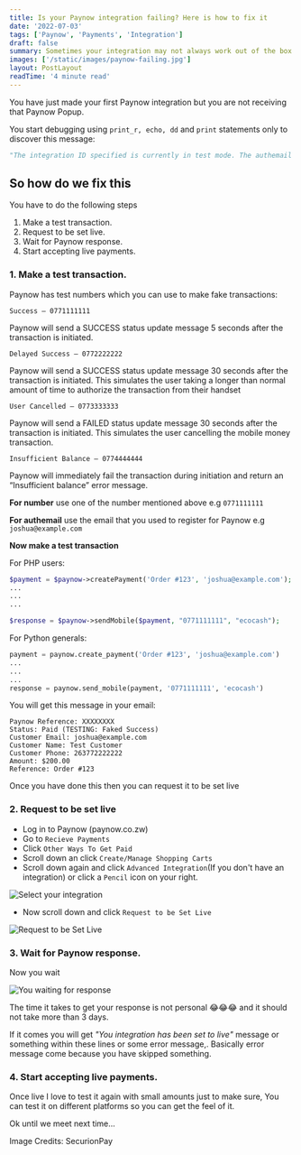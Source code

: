 ```yaml
---
title: Is your Paynow integration failing? Here is how to fix it
date: '2022-07-03'
tags: ['Paynow', 'Payments', 'Integration']
draft: false
summary: Sometimes your integration may not always work out of the box. Here are some tips to help you fix it.
images: ['/static/images/paynow-failing.jpg']
layout: PostLayout
readTime: '4 minute read'
---
```



You have just made your first Paynow integration but you are not receiving that Paynow Popup. 

You start debugging using `print_r, echo, dd` and `print` statements only to discover this message:

```python
"The integration ID specified is currently in test mode. The authemail used must belong to the company in control of the integration ID."
```


## So how do we fix this 

You have to do the following steps

1. Make a test transaction.
2. Request to be set live.
3. Wait for Paynow response.
4. Start accepting live payments.

### 1. Make a test transaction.

Paynow has test numbers which you can use to make fake transactions:

`Success – 0771111111`

Paynow will send a SUCCESS status update message 5 seconds after the transaction is initiated.

`Delayed Success – 0772222222`

Paynow will send a SUCCESS status update message 30 seconds after the transaction is initiated. This simulates the user taking a longer than normal amount of time to authorize the transaction from their handset

`User Cancelled – 0773333333`

Paynow will send a FAILED status update message 30 seconds after the transaction is initiated. This simulates the user cancelling the mobile money transaction.

`Insufficient Balance – 0774444444`

Paynow will immediately fail the transaction during initiation and return an “Insufficient balance” error message.


**For number** use one of the number mentioned above e.g `0771111111`

**For authemail** use the email that you used to register for Paynow e.g `joshua@example.com`

**Now make a test transaction**

For PHP users:
```php
$payment = $paynow->createPayment('Order #123', 'joshua@example.com');
...
...
...

$response = $paynow->sendMobile($payment, "0771111111", "ecocash");
```

For Python generals:
```python
payment = paynow.create_payment('Order #123', 'joshua@example.com')
...
...
...
response = paynow.send_mobile(payment, '0771111111', 'ecocash')
```


You will get this message in your email:

```
Paynow Reference: XXXXXXXX
Status: Paid (TESTING: Faked Success)
Customer Email: joshua@example.com
Customer Name: Test Customer
Customer Phone: 263772222222
Amount: $200.00
Reference: Order #123
```

Once you have done  this then you can request it to be set live

### 2. Request to be set live

- Log in to Paynow (paynow.co.zw)
- Go to `Recieve Payments`
- Click `Other Ways To Get Paid`
- Scroll down an click `Create/Manage Shopping Carts`
- Scroll down again and click `Advanced Integration`(If you don't have an integration) or click a `Pencil` icon on your right.

![Select your integration](https://dev-to-uploads.s3.amazonaws.com/uploads/articles/a5xkeiezfvokxrp6ou5l.png)


- Now scroll down and click `Request to be Set Live`

![Request to be Set Live](https://dev-to-uploads.s3.amazonaws.com/uploads/articles/u3jmhsqhzchhnvueqzlo.png)

### 3. Wait for Paynow response.

Now you wait

![You waiting for response](https://dev-to-uploads.s3.amazonaws.com/uploads/articles/0y2w4t3b06xkz2q8z7nv.jpg)

The time it takes to get your response is not personal 😂😂😂 and it should not take more than 3 days.

If it comes you will get *"You integration has been set to live"* message or something within these lines or some error message,. Basically error message come because you have skipped something.

### 4. Start accepting live payments.

Once live I love to test it again with small amounts just to make sure, You can test it on different platforms so you can get the feel of it.

Ok until we meet next time...

Image Credits:
SecurionPay



